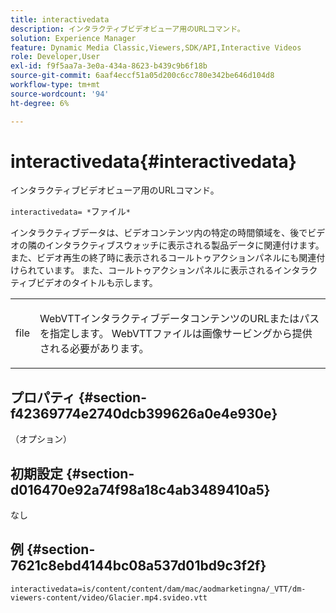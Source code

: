 ```yaml
---
title: interactivedata
description: インタラクティブビデオビューア用のURLコマンド。
solution: Experience Manager
feature: Dynamic Media Classic,Viewers,SDK/API,Interactive Videos
role: Developer,User
exl-id: f9f5aa7a-3e0a-434a-8623-b439c9b6f18b
source-git-commit: 6aaf4eccf51a05d200c6cc780e342be646d104d8
workflow-type: tm+mt
source-wordcount: '94'
ht-degree: 6%

---
```


# interactivedata{#interactivedata}

インタラクティブビデオビューア用のURLコマンド。

`interactivedata= *`ファイル`*`

インタラクティブデータは、ビデオコンテンツ内の特定の時間領域を、後でビデオの隣のインタラクティブスウォッチに表示される製品データに関連付けます。 また、ビデオ再生の終了時に表示されるコールトゥアクションパネルにも関連付けられています。 また、コールトゥアクションパネルに表示されるインタラクティブビデオのタイトルも示します。

<table id="table_C616483932C2482CA9794DDD7313FD7C"> 
 <tbody> 
  <tr> 
   <td colname="col1"> <p> <span class="codeph"> <span class="varname"> file</span> </span> </p> </td> 
   <td colname="col2"> <p> WebVTTインタラクティブデータコンテンツのURLまたはパスを指定します。 WebVTTファイルは画像サービングから提供される必要があります。 </p> </td> 
  </tr> 
 </tbody> 
</table>

## プロパティ {#section-f42369774e2740dcb399626a0e4e930e}

（オプション）

## 初期設定 {#section-d016470e92a74f98a18c4ab3489410a5}

なし

## 例 {#section-7621c8ebd4144bc08a537d01bd9c3f2f}

```
interactivedata=is/content/content/dam/mac/aodmarketingna/_VTT/dm-viewers-content/video/Glacier.mp4.svideo.vtt
```
